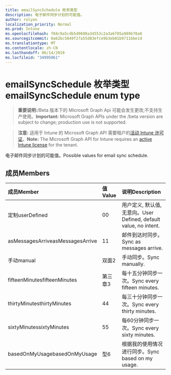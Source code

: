```yaml
---
title: emailSyncSchedule 枚举类型
description: 电子邮件同步计划的可能值。
author: rolyon
localization_priority: Normal
ms.prod: Intune
ms.openlocfilehash: f84c9a5cdb5d9608a34553c2a3a6f05a989b78a8
ms.sourcegitcommit: 0a62bc5849f27a55d83efce9b3eb01b9711bbe1d
ms.translationtype: MT
ms.contentlocale: zh-CN
ms.lasthandoff: 06/14/2019
ms.locfileid: "34995061"
---
```

# <a name="emailsyncschedule-enum-type"></a><span data-ttu-id="792a6-103">emailSyncSchedule 枚举类型</span><span class="sxs-lookup"><span data-stu-id="792a6-103">emailSyncSchedule enum type</span></span>

> <span data-ttu-id="792a6-104">**重要说明:**/Beta 版本下的 Microsoft Graph Api 可能会发生更改;不支持生产使用。</span><span class="sxs-lookup"><span data-stu-id="792a6-104">**Important:** Microsoft Graph APIs under the /beta version are subject to change; production use is not supported.</span></span>

> <span data-ttu-id="792a6-105">**注意:** 适用于 Intune 的 Microsoft Graph API 需要租户的[活动 Intune 许可证](https://go.microsoft.com/fwlink/?linkid=839381)。</span><span class="sxs-lookup"><span data-stu-id="792a6-105">**Note:** The Microsoft Graph API for Intune requires an [active Intune license](https://go.microsoft.com/fwlink/?linkid=839381) for the tenant.</span></span>

<span data-ttu-id="792a6-106">电子邮件同步计划的可能值。</span><span class="sxs-lookup"><span data-stu-id="792a6-106">Possible values for email sync schedule.</span></span>

## <a name="members"></a><span data-ttu-id="792a6-107">成员</span><span class="sxs-lookup"><span data-stu-id="792a6-107">Members</span></span>
|<span data-ttu-id="792a6-108">成员</span><span class="sxs-lookup"><span data-stu-id="792a6-108">Member</span></span>|<span data-ttu-id="792a6-109">值</span><span class="sxs-lookup"><span data-stu-id="792a6-109">Value</span></span>|<span data-ttu-id="792a6-110">说明</span><span class="sxs-lookup"><span data-stu-id="792a6-110">Description</span></span>|
|:---|:---|:---|
|<span data-ttu-id="792a6-111">定制</span><span class="sxs-lookup"><span data-stu-id="792a6-111">userDefined</span></span>|<span data-ttu-id="792a6-112">0</span><span class="sxs-lookup"><span data-stu-id="792a6-112">0</span></span>|<span data-ttu-id="792a6-113">用户定义, 默认值, 无意向。</span><span class="sxs-lookup"><span data-stu-id="792a6-113">User Defined, default value, no intent.</span></span>|
|<span data-ttu-id="792a6-114">asMessagesArrive</span><span class="sxs-lookup"><span data-stu-id="792a6-114">asMessagesArrive</span></span>|<span data-ttu-id="792a6-115">1</span><span class="sxs-lookup"><span data-stu-id="792a6-115">1</span></span>|<span data-ttu-id="792a6-116">邮件到达时同步。</span><span class="sxs-lookup"><span data-stu-id="792a6-116">Sync as messages arrive.</span></span>|
|<span data-ttu-id="792a6-117">手动</span><span class="sxs-lookup"><span data-stu-id="792a6-117">manual</span></span>|<span data-ttu-id="792a6-118">双面</span><span class="sxs-lookup"><span data-stu-id="792a6-118">2</span></span>|<span data-ttu-id="792a6-119">手动同步。</span><span class="sxs-lookup"><span data-stu-id="792a6-119">Sync manually.</span></span>|
|<span data-ttu-id="792a6-120">fifteenMinutes</span><span class="sxs-lookup"><span data-stu-id="792a6-120">fifteenMinutes</span></span>|<span data-ttu-id="792a6-121">第三章</span><span class="sxs-lookup"><span data-stu-id="792a6-121">3</span></span>|<span data-ttu-id="792a6-122">每十五分钟同步一次。</span><span class="sxs-lookup"><span data-stu-id="792a6-122">Sync every fifteen minutes.</span></span>|
|<span data-ttu-id="792a6-123">thirtyMinutes</span><span class="sxs-lookup"><span data-stu-id="792a6-123">thirtyMinutes</span></span>|<span data-ttu-id="792a6-124">4</span><span class="sxs-lookup"><span data-stu-id="792a6-124">4</span></span>|<span data-ttu-id="792a6-125">每三十分钟同步一次。</span><span class="sxs-lookup"><span data-stu-id="792a6-125">Sync every thirty minutes.</span></span>|
|<span data-ttu-id="792a6-126">sixtyMinutes</span><span class="sxs-lookup"><span data-stu-id="792a6-126">sixtyMinutes</span></span>|<span data-ttu-id="792a6-127">5</span><span class="sxs-lookup"><span data-stu-id="792a6-127">5</span></span>|<span data-ttu-id="792a6-128">每60分钟同步一次。</span><span class="sxs-lookup"><span data-stu-id="792a6-128">Sync every sixty minutes.</span></span>|
|<span data-ttu-id="792a6-129">basedOnMyUsage</span><span class="sxs-lookup"><span data-stu-id="792a6-129">basedOnMyUsage</span></span>|<span data-ttu-id="792a6-130">型</span><span class="sxs-lookup"><span data-stu-id="792a6-130">6</span></span>|<span data-ttu-id="792a6-131">根据我的使用情况进行同步。</span><span class="sxs-lookup"><span data-stu-id="792a6-131">Sync based on my usage.</span></span>|





